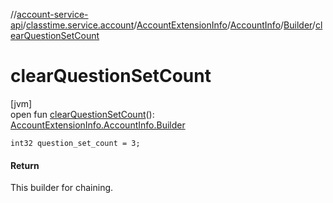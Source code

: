 //[account-service-api](../../../../../index.md)/[classtime.service.account](../../../index.md)/[AccountExtensionInfo](../../index.md)/[AccountInfo](../index.md)/[Builder](index.md)/[clearQuestionSetCount](clear-question-set-count.md)

# clearQuestionSetCount

[jvm]\
open fun [clearQuestionSetCount](clear-question-set-count.md)(): [AccountExtensionInfo.AccountInfo.Builder](index.md)

`int32 question_set_count = 3;`

#### Return

This builder for chaining.
